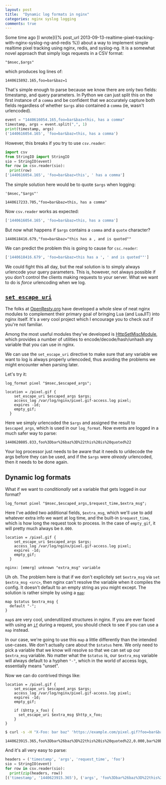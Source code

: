 ```yaml
---
layout: post
title:  "Dynamic log formats in nginx"
categories: nginx syslog logging
comments: true
---
```


Some time ago [I wrote]({% post_url 2013-09-13-realtime-pixel-tracking-with-nginx-syslog-ng-and-redis %}) about a way to implement simple realtime pixel tracking using nginx, redis, and syslog-ng.  It is a somewhat novel approach that simply logs requests in a CSV format:

```
"$msec,$args"
```
which produces log lines of:
```
1440615892.165,foo=bar&baz=1
```

That's simple enough to parse because we know there are only two fields: timestamp, and query parameters.  In Python we can just split this on the first instance of a `comma` and be confident that we accurately capture both fields regardless of whether `$args` also contained a `comma` (ie, wasn't urlencoded).

```python
event = "1440616054.165,foo=bar&baz=this, has a comma"
timestamp, args = event.split(",", 1)
print(timestamp, args)
('1440616054.165', 'foo=bar&baz=this, has a comma')
```

However, this breaks if you try to use `csv.reader`:

```python
import csv
from StringIO import StringIO
sio = StringIO(event)
for row in csv.reader(sio):
  print(row)
['1440616054.165', 'foo=bar&baz=this', ' has a comma']
```

The simple solution here would be to quote `$args` when logging:

```
'$msec,"$args"'
```
```
1440617233.705,"foo=bar&baz=this, has a comma"
```

Now `csv.reader` works as expected:

```python
['1440616054.165', 'foo=bar&baz=this, has a comma']
```

But now what happens if `$args` contains a `comma` and a `quote` character?

```
1440618416.679,"foo=bar&baz="this has a , and is quoted""
```

We can predict the problem this is going to cause for `csc.reader`:

```python
['1440618416.679', 'foo=bar&baz=this has a ', ' and is quoted""']
```

We could fight this all day, but the real solution is to simply always urlencode your query parameters.  This is, however, not always possible if you don't control the clients making requests to your server.  What we want to do is *force* urlencoding when we log.


## [`set_escape_uri`](http://wiki.nginx.org/HttpSetMiscModule#set_escape_uri)

The folks at [OpenResty.org](http://openresty.org/) have developed a whole slew of neat nginx modules to complement their primary goal of bringing Lua (and LuaJIT) into nginx itself.  It's a very cool project which I encourage you to check out if you're not familiar.

Among the most useful modules they've developed is [HttpSetMiscModule](http://wiki.nginx.org/HttpSetMiscModule), which provides a number of utilities to encode/decode/hash/unhash any variable that you can use in nginx.

We can use the `set_escape_uri` directive to make sure that any variable we want to log is always properly urlencoded, thus avoiding the problems we might encounter when parsing later.

Let's try it:

```nginx
log_format pixel "$msec,$escaped_args";
```

```nginx
location = /pixel.gif {
    set_escape_uri $escaped_args $args;
    access_log /var/log/nginx/pixel.gif-access.log pixel;
    expires -1d;
    empty_gif;
  }
```

Here we simply urlencoded the `$args` and assigned the result to `$escaped_args`, which is used in our `log_format`.  Now events are logged in a much safer way to parse:

```
1440620805.833,foo%3Dbar%26baz%3D%22this%20is%20quoted%22
```

Your log processor just needs to be aware that it needs to urldecode the args before they can be used, and if the `$args` were *already* urlencoded, then it needs to be done again.


## Dynamic log formats
What if we want to *conditionally* set a variable that gets logged in our format?

```nginx
log_format pixel "$msec,$escaped_args,$request_time,$extra_msg";
```

Here I've added two additional fields, `$extra_msg`, which we'll use to add whatever extra info we want at log time, and the built-in `$request_time`, which is how long the request took to process.  In the case of `empty_gif`, it will pretty much always be  `0.000`.


```nginx
location = /pixel.gif {
    set_escape_uri $escaped_args $args;
    access_log /var/log/nginx/pixel.gif-access.log pixel;
    expires -1d;
    empty_gif;
  }
```

`nginx: [emerg] unknown "extra_msg" variable`

Uh oh.  The problem here is that if we don't explicitely set `$extra_msg` via `set $extra_msg <src>`, then nginx can't resolve the variable when it compiles the config.  It doesn't default to an empty string as you might except.  The solution is rather simple by using a [`map`](http://nginx.org/en/docs/http/ngx_http_map_module.html):

```nginx
map $status $extra_msg {
  default "-";
}
```

`map`s are very cool, underutilized structures in nginx.  If you are ever faced with using an [`if`](http://wiki.nginx.org/IfIsEvil) during a request, you should check to see if you can use a `map` instead.

In our case, we're going to use this `map` a little differently than the intended use-cases.  We don't actually care about the `$status` here.  We only need to pick a variable that we know will resolve so that we can set up our `$extra_msg` variable.  No matter what the `$status` is, our `$extra_msg` variable will always default to a hyphen `"-"`, which in the world of access logs, essentially means "unset".

Now we can do contrived things like:

```nginx
location = /pixel.gif {
    set_escape_uri $escaped_args $args;
    access_log /var/log/nginx/pixel.gif-access.log pixel;
    expires -1d;
    empty_gif;

    if ($http_x_foo) {
      set_escape_uri $extra_msg $http_x_foo;
    }
}
```

```bash
$ curl -s -H "X-Foo: bar baz" 'https://example.com/pixel.gif?foo=bar&baz="this is quoted"' > /dev/null
```

```
1440623915.365,foo%3Dbar%26baz%3D%22this%20is%20quoted%22,0.000,bar%20baz
```

And it's all very easy to parse:

```python
headers = ('timestamp', 'args', 'request_time', 'foo')
sio = StringIO(event)
for row in csv.reader(sio):
  print(zip(headers, row))
[('timestamp', '1440623915.365'), ('args', 'foo%3Dbar%26baz%3D%22this%20is%20quoted%22'), ('request_time', '0.000'), ('foo', 'bar%20baz')]
```

